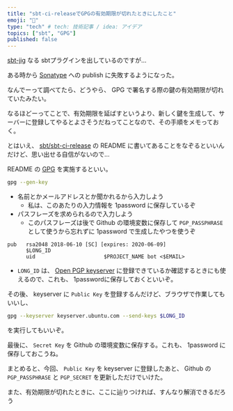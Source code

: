 ```yaml
---
title: "sbt-ci-releaseでGPGの有効期限が切れたときにしたこと"
emoji: "👏"
type: "tech" # tech: 技術記事 / idea: アイデア
topics: ["sbt", "GPG"]
published: false
---
```

[sbt-jig](https://github.com/yoshiyoshifujii/sbt-jig) なる sbtプラグインを出しているのですが…

ある時から [Sonatype](https://oss.sonatype.org/#welcome) への publish に失敗するようになった。

なんでーって調べてたら、どうやら、 GPG で署名する際の鍵の有効期限が切れていたみたい。

なるほどーってことで、有効期限を延ばすというより、新しく鍵を生成して、サーバーに登録してやるとよさそうだねってことなので、その手順をメモっておく。

とはいえ、 [sbt/sbt-ci-release](https://github.com/sbt/sbt-ci-release) の README に書いてあることをなぞるといいんだけど、思い出せる自信がないので…

README の [GPG](https://github.com/sbt/sbt-ci-release?tab=readme-ov-file#gpg) を実施するといい。

```sh
gpg --gen-key
```

- 名前とかメールアドレスとか聞かれるから入力しよう
    - 私は、このあたりの入力情報を 1password に保存しているぞ
- パスフレーズを求められるので入力しよう
    - このパスフレーズは後で Github の環境変数に保存して `PGP_PASSPHRASE` として使うから忘れずに 1password で生成したやつを使うぞ

```
pub   rsa2048 2018-06-10 [SC] [expires: 2020-06-09]
      $LONG_ID
      uid                      $PROJECT_NAME bot <$EMAIL>
```

- `LONG_ID` は、 [Open PGP keyserver](https://keyserver.ubuntu.com/) に登録できているか確認するときにも使えるので、これも、 1passwordに保存しておくといいぞ。

その後、 keyserver に `Public Key` を登録するんだけど、ブラウザで作業してもいいし、

```sh
gpg --keyserver keyserver.ubuntu.com --send-keys $LONG_ID
```

を実行してもいいぞ。

最後に、 `Secret Key` を Github の環境変数に保存する。これも、 1password に保存しておこうね。

まとめると、今回、 `Public Key` を keyserver に登録したあと、 Github の `PGP_PASSPHRASE` と `PGP_SECRET` を更新しただけでいけた。

また、有効期限が切れたときに、ここに辿りつければ、すんなり解消できるだろう
